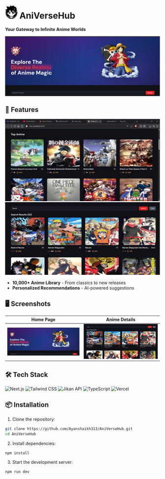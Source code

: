# <img src="public/images.png" width="40"> AniVerseHub

**Your Gateway to Infinite Anime Worlds**

![AniVerseHub Banner](public/front_page.png)

## 🚀 Features

<div align="center">
  <img src="public/feature1.png" width="600" alt="Feature 1">
  <img src="public/feature2.png" width="600" alt="Feature 2"> 
</div>

- **10,000+ Anime Library** - From classics to new releases
- **Personalized Recommendations** - AI-powered suggestions

## 🖥️ Screenshots

| Home Page                      | Anime Details                   |
| ------------------------------ | ------------------------------- |
| ![Home](public/front_page.png) | ![Details](public/feature2.png) |

## 🛠️ Tech Stack

![Next.js](https://img.shields.io/badge/Next.js-000000?style=for-the-badge&logo=nextdotjs&logoColor=white)
![Tailwind CSS](https://img.shields.io/badge/Tailwind_CSS-38B2AC?style=for-the-badge&logo=tailwind-css&logoColor=white)
![Jikan API](https://img.shields.io/badge/Jikan_API-000000?style=for-the-badge&logo=jikan&logoColor=white)
![TypeScript](https://img.shields.io/badge/TypeScript-007ACC?style=for-the-badge&logo=typescript&logoColor=white)
![Vercel](https://img.shields.io/badge/Vercel-000000?style=for-the-badge&logo=vercel&logoColor=white)

## 📦 Installation

1. Clone the repository:

```bash
git clone https://github.com/Ayanshaikh313/AniVerseHub.git
cd AniVerseHub
```

2. Install dependencies:

```bash
npm install
```

3. Start the development server:

```bash
npm run dev
```
